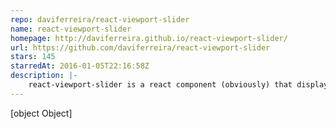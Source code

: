```yaml
---
repo: daviferreira/react-viewport-slider
name: react-viewport-slider
homepage: http://daviferreira.github.io/react-viewport-slider/
url: https://github.com/daviferreira/react-viewport-slider
stars: 145
starredAt: 2016-01-05T22:16:58Z
description: |-
    react-viewport-slider is a react component (obviously) that displays a sequence of contents using 100% of the viewport with and height.
---
```


[object Object]
